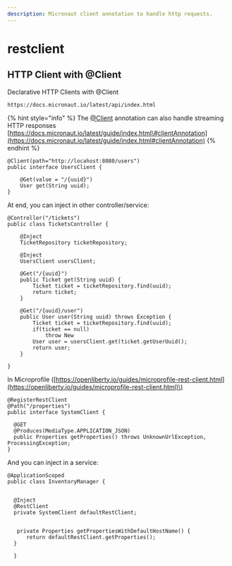 ```yaml
---
description: Micronaut client annotation to handle http requests.
---
```


# restclient

## HTTP Client with @Client

Declarative HTTP Clients with @Client 

```
https://docs.micronaut.io/latest/api/index.html
```

{% hint style="info" %}
 The [@Client](https://docs.micronaut.io/latest/api/io/micronaut/http/client/Client.html) annotation can also handle streaming HTTP responses  
[https://docs.micronaut.io/latest/guide/index.html\#clientAnnotation](https://docs.micronaut.io/latest/guide/index.html#clientAnnotation)
{% endhint %}

```
@Client(path="http://locahost:8080/users")
public interface UsersClient {

    @Get(value = "/{uuid}") 
    User get(String uuid); 
}
```

At end, you can inject in other controller/service:

```text
@Controller("/tickets")
public class TicketsController {

    @Inject 
    TicketRepository ticketRepository;
    
    @Inject
    UsersClient usersClient;
    
    @Get("/{uuid}")
    public Ticket get(String uuid) {
        Ticket ticket = ticketRepository.find(uuid);
        return ticket;
    }

    @Get("/{uuid}/user")
    public User user(String uuid) throws Exception {
        Ticket ticket = ticketRepository.find(uuid);
        if(ticket == null) 
            throw New 
        User user = usersClient.get(ticket.getUserUuid();
        return user;
    }
    
}
```

In Microprofile \([https://openliberty.io/guides/microprofile-rest-client.html](https://openliberty.io/guides/microprofile-rest-client.html)\)

```text
@RegisterRestClient
@Path("/properties")
public interface SystemClient {

  @GET
  @Produces(MediaType.APPLICATION_JSON)
  public Properties getProperties() throws UnknownUrlException, ProcessingException;
}
```

And you can inject in a service:

```text
@ApplicationScoped
public class InventoryManager {


  @Inject
  @RestClient
  private SystemClient defaultRestClient;
  
  
   private Properties getPropertiesWithDefaultHostName() {
      return defaultRestClient.getProperties();
  }
  
  }
```



